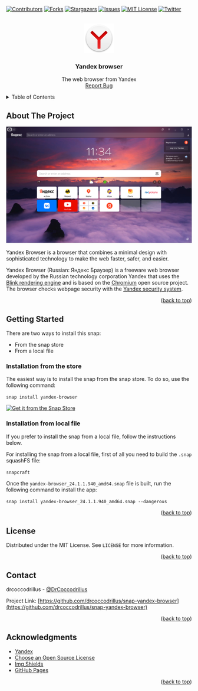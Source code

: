<!-- Improved compatibility of back to top link: See: https://github.com/othneildrew/Best-README-Template/pull/73 -->
<a name="readme-top"></a>
<!--
*** Thanks for checking out the Best-README-Template. If you have a suggestion
*** that would make this better, please fork the repo and create a pull request
*** or simply open an issue with the tag "enhancement".
*** Don't forget to give the project a star!
*** Thanks again! Now go create something AMAZING! :D
-->

<!-- PROJECT SHIELDS -->
<!--
*** I'm using markdown "reference style" links for readability.
*** Reference links are enclosed in brackets [ ] instead of parentheses ( ).
*** See the bottom of this document for the declaration of the reference variables
*** for contributors-url, forks-url, etc. This is an optional, concise syntax you may use.
*** https://www.markdownguide.org/basic-syntax/#reference-style-links
-->
[![Contributors][contributors-shield]][contributors-url]
[![Forks][forks-shield]][forks-url]
[![Stargazers][stars-shield]][stars-url]
[![Issues][issues-shield]][issues-url]
[![MIT License][license-shield]][license-url]
[![Twitter][twitter-shield]][twitter-url]


<!-- PROJECT LOGO -->
<br />
<div align="center">
  <a href="https://github.com/drcoccodrillus/snap-yandex-browser">
    <img src="static/images/logo.png" alt="Logo" width="80" height="80">
  </a>

  <h3 align="center">Yandex browser</h3>

  <p align="center">
    The web browser from Yandex
    <br />
    <a href="https://github.com/drcoccodrillus/snap-yandex-browser/issues">Report Bug</a>
  </p>
</div>


<!-- TABLE OF CONTENTS -->
<details>
  <summary>Table of Contents</summary>
  <ol>
    <li>
      <a href="#about-the-project">About The Project</a>
    </li>
    <li>
      <a href="#getting-started">Getting Started</a>
      <ul>
        <li><a href="#installation-from-the-store">Installation from the store</a></li>
        <li><a href="#installation-from-local-file">Installation from local file</a></li>
      </ul>
    </li>
    <li><a href="#license">License</a></li>
    <li><a href="#contact">Contact</a></li>
    <li><a href="#acknowledgments">Acknowledgments</a></li>
  </ol>
</details>


<!-- ABOUT THE PROJECT -->
## About The Project

[![Product Name Screen Shot][product-screenshot]](https://snapcraft.io/yandex-browser)

Yandex Browser is a browser that combines a minimal design with sophisticated technology to make the web faster, safer, and easier.

Yandex Browser (Russian: Яндекс Браузер) is a freeware web browser developed by the Russian technology corporation Yandex that uses the [Blink rendering engine](https://www.chromium.org/blink/) and is based on the [Chromium](https://www.chromium.org/chromium-projects/) open source project. The browser checks webpage security with the [Yandex security system](https://browser.yandex.com/help/security/protection.html).


<p align="right">(<a href="#readme-top">back to top</a>)</p>


<!-- GETTING STARTED -->
## Getting Started

There are two ways to install this snap:

- From the snap store
- From a local file

### Installation from the store

The easiest way is to install the snap from the snap store. To do so, use the following command:

`snap install yandex-browser`

[![Get it from the Snap Store](https://snapcraft.io/static/images/badges/en/snap-store-white.svg)](https://snapcraft.io/yandex-browser)

### Installation from local file

If you prefer to install the snap from a local file, follow the instructions below.

For installing the snap from a local file, first of all you need to build the `.snap` squashFS file:

`snapcraft`

Once the `yandex-browser_24.1.1.940_amd64.snap` file is built, run the following command to install the app:

`snap install yandex-browser_24.1.1.940_amd64.snap --dangerous`


<p align="right">(<a href="#readme-top">back to top</a>)</p>


<!-- LICENSE -->
## License

Distributed under the MIT License. See `LICENSE` for more information.

<p align="right">(<a href="#readme-top">back to top</a>)</p>


<!-- CONTACT -->
## Contact

drcoccodrillus - [@DrCoccodrillus](https://twitter.com/DrCoccodrillus)

Project Link: [https://github.com/drcoccodrillus/snap-yandex-browser](https://github.com/drcoccodrillus/snap-yandex-browser)

<p align="right">(<a href="#readme-top">back to top</a>)</p>


<!-- ACKNOWLEDGMENTS -->
## Acknowledgments

* [Yandex](https://yandex.com)
* [Choose an Open Source License](https://choosealicense.com)
* [Img Shields](https://shields.io)
* [GitHub Pages](https://pages.github.com)


<p align="right">(<a href="#readme-top">back to top</a>)</p>


<!-- MARKDOWN LINKS & IMAGES -->
<!-- https://www.markdownguide.org/basic-syntax/#reference-style-links -->
[contributors-shield]: https://img.shields.io/github/contributors/drcoccodrillus/snap-yandex-browser.svg?style=for-the-badge
[contributors-url]: https://github.com/drcoccodrillus/snap-yandex-browser/graphs/contributors
[forks-shield]: https://img.shields.io/github/forks/drcoccodrillus/snap-yandex-browser.svg?style=for-the-badge
[forks-url]: https://github.com/drcoccodrillus/snap-yandex-browser/network/members
[stars-shield]: https://img.shields.io/github/stars/drcoccodrillus/snap-yandex-browser.svg?style=for-the-badge
[stars-url]: https://github.com/drcoccodrillus/snap-yandex-browser/stargazers
[issues-shield]: https://img.shields.io/github/issues/drcoccodrillus/snap-yandex-browser.svg?style=for-the-badge
[issues-url]: https://github.com/drcoccodrillus/snap-yandex-browser/issues
[license-shield]: https://img.shields.io/github/license/drcoccodrillus/snap-yandex-browser.svg?style=for-the-badge
[license-url]: https://github.com/drcoccodrillus/snap-yandex-browser/blob/main/LICENSE
[twitter-shield]: https://img.shields.io/twitter/url?url=https%3A%2F%2Ftwitter.com%2FDrCoccodrillus&style=for-the-badge&logo=x
[twitter-url]: https://twitter.com/DrCoccodrillus
[product-screenshot]: static/images/screenshot.png

